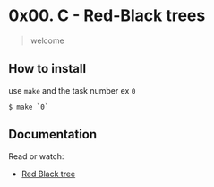# 0x00. C - Red-Black trees
> welcome

## How to install
use `make` and the task number ex `0`

```console
$ make `0`
```

## Documentation
Read or watch:
 - [Red Black tree]


<!--links-->

[Red Black tree]: https://en.wikipedia.org/wiki/Red%E2%80%93black_tree


